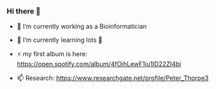 ### Hi there 👋

- 🔭 I’m currently working as a Bioinformatician
- 🌱 I’m currently learning lots 🤔 
- ⚡ my first album is here: https://open.spotify.com/album/4fOihLewF1ju1ID22ZI4bi

- 📫 Research: https://www.researchgate.net/profile/Peter_Thorpe3


<!--
**peterthorpe5/peterthorpe5** is a ✨ _special_ ✨ repository because its `README.md` (this file) appears on your GitHub profile.

Here are some ideas to get you started:


-->

